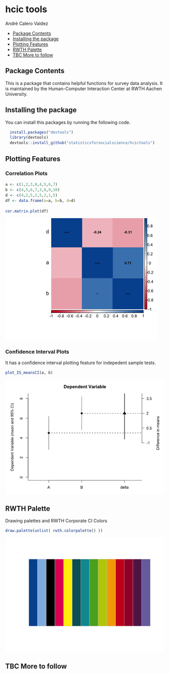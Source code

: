 hcic tools
================
André Calero Valdez

-   [Package Contents](#package-contents)
-   [Installing the package](#installing-the-package)
-   [Plotting Features](#plotting-features)
-   [RWTH Palette](#rwth-palette)
-   [TBC More to follow](#tbc-more-to-follow)

Package Contents
----------------

This is a package that contains helpful functions for survey data analysis. It is maintained by the Human-Computer Interaction Center at RWTH Aachen University.

Installing the package
----------------------

You can install this packages by running the following code.

``` r
  install.packages("devtools")
  library(devtools)
  devtools::install_github("statisticsforsocialscience/hcictools")
```

Plotting Features
-----------------

### Correlation Plots

``` r
a <- c(1,2,3,8,4,5,6,7)
b <- c(4,5,6,7,3,8,9,10)
d <- c(4,2,5,2,5,2,1,5)
df <- data.frame(a=a, b=b, d=d)

cor.matrix.plot(df)
```

![](readme_files/figure-markdown_github/corplots-1.png)

### Confidence Interval Plots

It has a confidence interval plotting feature for indepedent sample tests.

``` r
plot_IS_meansCI(a, b)
```

![](readme_files/figure-markdown_github/ci-plot-1.png)

RWTH Palette
------------

Drawing palettes and RWTH Corporate CI Colors

``` r
draw.palette(unlist( rwth.colorpalette() ))
```

![](readme_files/figure-markdown_github/corporate-1.png)

TBC More to follow
------------------
